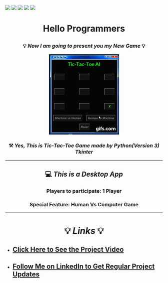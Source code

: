 ![](https://img.shields.io/badge/Programming_Language-Python-blue.svg)
![](https://img.shields.io/badge/Main_Tool_Used-Tkinter-gold.svg)
![](https://img.shields.io/badge/Game-Tic_Tac_Toe-blue.svg)
![](https://img.shields.io/badge/Python_Version-3.7-brown.svg)
![](https://img.shields.io/badge/Status-Complete-gold.svg)

# <p align="center"> Hello Programmers  </p>

### <p align="center">  💡 _Now I am going to present you my New Game_ 💡 </p>

<p align="center"><img src="game_gif.gif"></p>

###  <p align="center">⚒️ _Yes, This is Tic-Tac-Toe Game made by Python(Version 3) Tkinter_</p>

---

## <p align="center"> 💻 <i>_This is a Desktop App_</i></p>
### <p align="center"> Players to participate: 1 Player</p>
### <p align="center">Special Feature: Human Vs Computer Game</p>


---
# <p align="center">💡 ***_Links_*** 💡</p>
- ## [Click Here to See the Project Video]()

- ## [Follow Me on LinkedIn to Get Regular Project Updates](https://www.linkedin.com/in/samarpan-dasgupta-4aa1061b0/ "LCO")
